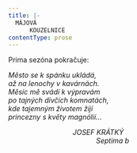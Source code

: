 ```yaml
---
title: |-
  MÁJOVÁ
      KOUZELNICE
contentType: prose
---
```


Prima sezóna pokračuje:

_Město se k spánku ukládá,  
až na lenochy v kavárnách.  
Měsíc mě svádí k výpravám  
po tajných dívčích komnatách,  
kde tajemným životem žijí  
princezny s květy magnólií…_

                                 _JOSEF KRÁTKÝ  
                                             Septima b_
